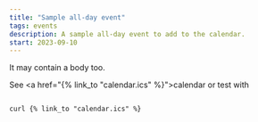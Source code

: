 ```yaml
---
title: "Sample all-day event"
tags: events
description: A sample all-day event to add to the calendar.
start: 2023-09-10
---
```

It may contain a body too.

See <a href="{% link_to "calendar.ics" %}">calendar</a> or test with

<code>
curl&nbsp;<script>document.write(location.protocol+'//'+location.host)</script>{% link_to "calendar.ics" %}
</code>
